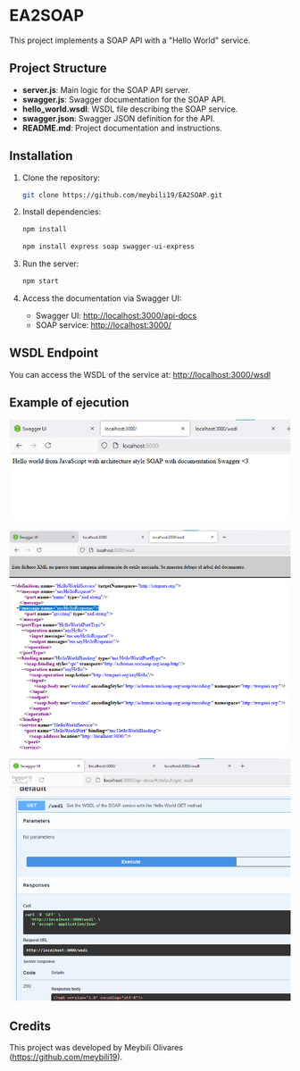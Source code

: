 # EA2SOAP

This project implements a SOAP API with a "Hello World" service.

## Project Structure

- **server.js**: Main logic for the SOAP API server.
- **swagger.js**: Swagger documentation for the SOAP API.
- **hello_world.wsdl**: WSDL file describing the SOAP service.
- **swagger.json**: Swagger JSON definition for the API.
- **README.md**: Project documentation and instructions.

## Installation

1. Clone the repository:
     ```bash
    git clone https://github.com/meybili19/EA2SOAP.git
    ```

2. Install dependencies:
    ```bash
    npm install
    ```
    ```bash
    npm install express soap swagger-ui-express
    ```
3. Run the server:
    ```bash
    npm start
    ```

4. Access the documentation via Swagger UI:
    - Swagger UI: [http://localhost:3000/api-docs](http://localhost:3000/api-docs)
    - SOAP service: [http://localhost:3000/](http://localhost:3000/)

## WSDL Endpoint
You can access the WSDL of the service at:
[http://localhost:3000/wsdl](http://localhost:3000/wsdl)


## Example of ejecution
![alt text](image.png)

![alt text](image-1.png)

![alt text](image-2.png)


## Credits

This project was developed by Meybili Olivares (https://github.com/meybili19).
